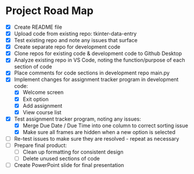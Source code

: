 # Project Road Map
- [X] Create README file
- [X] Upload code from existing repo: tkinter-data-entry
- [X] Test existing repo and note any issues that surface
- [X] Create separate repo for development code
- [X] Clone repos for existing code & development code to Github Desktop
- [X] Analyze existing repo in VS Code, noting the function/purpose of each section of code
- [X] Place comments for code sections in development repo main.py
- [X] Implement changes for assignment tracker program in development code:
  - [X] Welcome screen
  - [X] Exit option
  - [X] Add assignment
  - [X] View course list
- [X] Test assignment tracker program, noting any issues:
  - [X] Merge Due Date / Due Time into one column to correct sorting issue
  - [X] Make sure all frames are hidden when a new option is selected
- [ ] Re-test issues to make sure they are resolved - repeat as necessary
- [ ] Prepare final product:
  - [ ] Clean up formatting for consistent design
  - [ ] Delete unused sections of code
- [ ] Create PowerPoint slide for final presentation
